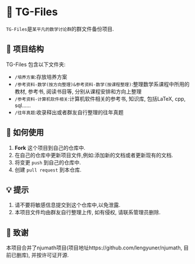 # 📁 TG-Files

`TG-Files`是`某平凡的数学讨论群`的群文件备份项目. 

## 📂 项目结构

TG-Files 包含以下文件夹:

* `/培养方案`:存放培养方案
* `/参考资料-数学(按方向整理)&参考资料-数学(按课程整理)`:整理数学系课程中所用的教材, 参考书, 阅读书目等, 分别从课程安排和方向上整理
* `/参考资料-计算机软件相关`:计算机软件相关的参考书, 知识库, 包括LaTeX, cpp, sql......
* `/往年真题`:收录释出或者群友自行整理的往年真题

## 📝 如何使用

1. **Fork** 这个项目到自己的仓库中. 
2. 在自己的仓库中更新项目文件,例如:添加新的文档或者更新现有的文档. 
3. 将变更 `push` 到自己的仓库中. 
4. 创建 `pull request` 到本仓库. 

## 💡 提示

1. 请不要将敏感信息提交到这个仓库中,以免泄露. 
2. 本项目文件均由群友自行整理上传, 如有侵权, 请联系管理员删除.

## 🤝 致谢

本项目合并了njumath项目(项目地址https://github.com/lengyuner/njumath, 目前已删库),
并按许可证开源.
